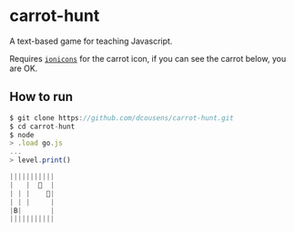 # carrot-hunt
A text-based game for teaching Javascript.

Requires [`ionicons`](http://ionicons.com/) for the carrot icon, if you can see the carrot below, you are OK.

## How to run
``` javascript
$ git clone https://github.com/dcousens/carrot-hunt.git
$ cd carrot-hunt
$ node
> .load go.js
...
> level.print()

|||||||||||
|   |    |
| | |    |
| | |     |
|B|       |
|||||||||||
```
